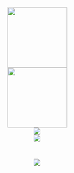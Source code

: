 <div align="center">
    <img height="137px" src="https://github-readme-stats.vercel.app/api?username=heqifan&hide_title=true&hide_border=true&show_icons=trueline_height=21&text_color=000&icon_color=000&bg_color=0,ea6161,ffc64d,fffc4d,52fa5a&theme=graywhite" />
</div>
<div align="center">
    <img height="137px" src="https://github-readme-stats.vercel.app/api?username=heqifan&hide_title=true&hide_border=true&show_icons=trueline_height=21&text_color=000&icon_color=000&bg_color=0,ea6161,ffc64d,fffc4d,52fa5a&theme=graywhite" />
</div>
<div align="center"><img src="https://cdn.jsdelivr.net/gh/heqifan/heqifan/assets/github-contribution-grid-snake.svg" /></div>
<div align="center">
    <img  src="https://github-readme-stats.vercel.app/api/top-langs/?username=sun0225SUN&hide_title=true&hide_border=true&layout=compact&langs_count=6&text_color=000&icon_color=fff&bg_color=0,52fa5a,4dfcff,c64dff&theme=graywhite" />
</div>
<h1 align="center">
    <img src="https://readme-typing-svg.herokuapp.com/?lines=Hello%2C%20World!;Rookie祝您今天愉快!&center=true&size=27">
</h1>

